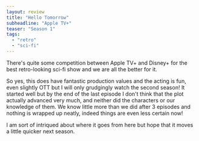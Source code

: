 ```yaml
---
layout: review
title: "Hello Tomorrow"
subheadline: "Apple TV+"
teaser: "Season 1"
tags:
  - "retro"
  - "sci-fi"
---
```


There's quite some competition between Apple TV+ and Disney+ for the best retro-looking sci-fi show
and we are all the better for it.

So yes, this does have fantastic production values and the acting is fun, even slightly OTT but
I will only grudgingly watch the second season! It started well but by the end of the last
episode I don't think that the plot actually advanced very much, and neither did the characters
or our knowledge of them. We know little more
than we did after 3 episodes and nothing is wrapped up neatly, indeed things are even less
certain now!

I am sort of intriqued about where it goes from here but hope that it moves a little
quicker next season.
